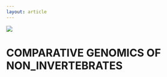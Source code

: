 ```yaml
---
layout: article
---
```



![](https://i.imgur.com/KMVYY8O.png)  

# COMPARATIVE GENOMICS OF NON_INVERTEBRATES

